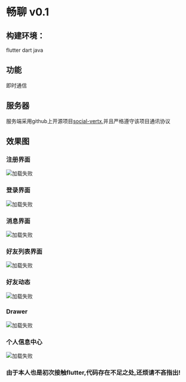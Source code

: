 # 畅聊 v0.1
## 构建环境：
flutter dart java
## 功能
即时通信
## 服务器
服务端采用github上开源项目[social-vertx](https://github.com/whitewoodcity/social-vertex),并且严格遵守该项目通讯协议
## 效果图
### 注册界面
![加载失败](https://github.com/GZYangKui/flutter-IM/blob/master/snap-shot/Screenshot_2018-08-11-00-40-10.png "注册")
### 登录界面
![加载失败](https://github.com/GZYangKui/flutter-IM/blob/master/snap-shot/Screenshot_2018-08-11-00-40-07.png "登录界面")
### 消息界面
![加载失败](https://github.com/GZYangKui/flutter-IM/blob/master/snap-shot/Screenshot_2018-08-11-00-40-19.png "消息")
### 好友列表界面
![加载失败](https://github.com/GZYangKui/flutter-IM/blob/master/snap-shot/Screenshot_2018-08-11-00-44-52.png "好友列表")
### 好友动态
![加载失败](https://github.com/GZYangKui/flutter-IM/blob/master/snap-shot/Screenshot_2018-08-11-00-44-55.png "动态")
### Drawer
![加载失败](https://github.com/GZYangKui/flutter-IM/blob/master/snap-shot/Screenshot_2018-08-11-00-40-23.png "drawer")
### 个人信息中心
![加载失败](https://github.com/GZYangKui/flutter-IM/blob/master/snap-shot/Screenshot_2018-08-11-00-40-07.png "个人信息中心")


### 由于本人也是初次接触flutter,代码存在不足之处,还烦请不吝指出!
